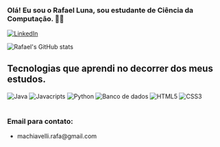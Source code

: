 

### Olá! Eu sou o Rafael Luna, sou estudante de Ciência da Computação. 🤙🏼  

[![LinkedIn](https://img.shields.io/badge/LinkedIn-0077B5?style=for-the-badge&logo=linkedin&logoColor=white)](https://www.linkedin.com/in/rafael-luna-mach)


![Rafael's GitHub stats](https://github-readme-stats.vercel.app/api?username=devlmach&show_icons=true&theme=merko)

## Tecnologias que aprendi no decorrer dos meus estudos.

<div>
    <img align="center" alt="Java" src="https://img.shields.io/badge/Java-ED8B00?style=for-the-badge&logo=openjdk&logoColor=white"/>
    <img align="center" alt="Javacripts" src="https://img.shields.io/badge/JavaScript-F7DF1E?style=for-the-badge&logo=javascript&logoColor=black"/>
    <img align="center" alt="Python" src="https://img.shields.io/badge/Python-3776AB?style=for-the-badge&logo=python&logoColor=white"/>
    <img align="center" alt="Banco de dados" src="https://img.shields.io/badge/PostgreSQL-316192?style=for-the-badge&logo=postgresql&logoColor=white"/>
    <img align="center" alt="HTML5" src="https://img.shields.io/badge/HTML5-E34F26?style=for-the-badge&logo=html5&logoColor=white"/>
    <img align="center" alt="CSS3" src="https://img.shields.io/badge/CSS3-1572B6?style=for-the-badge&logo=css3&logoColor=white"/>
</div><br>

### Email para contato:
<ul>
    <li>
        <p> machiavelli.rafa@gmail.com
    </li>
</ul>
